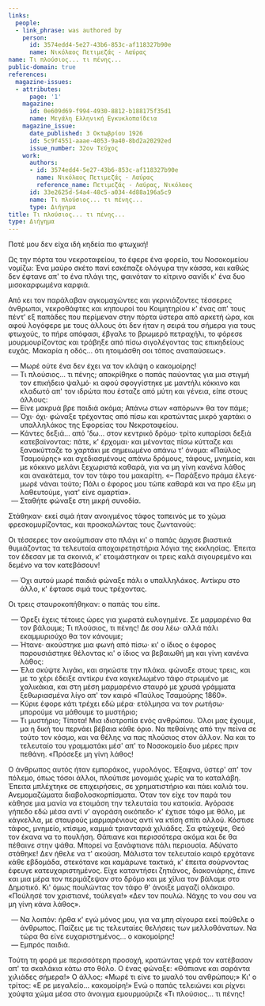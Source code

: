 ```yaml
---
links:
  people:
  - link_phrase: was authored by
    person:
      id: 3574edd4-5e27-43b6-853c-af118327b90e
      name: Νικόλαος Πετιμεζάς - Λαύρας
name: Τι πλούσιος... τι πένης...
public-domain: true
references:
  magazine-issues:
  - attributes:
      page: '1'
    magazine:
      id: 0e609d69-f994-4930-8812-b188175f35d1
      name: Μεγάλη Ελληνική Εγκυκλοπαίδεια
    magazine_issue:
      date_published: 3 Οκτωβρίου 1926
      id: 5c9f4551-aaae-4053-9a40-8bd2a20292ed
      issue_number: 32ον Τεύχος
    work:
      authors:
      - id: 3574edd4-5e27-43b6-853c-af118327b90e
        name: Νικόλαος Πετιμεζάς - Λαύρας
        reference_name: Πετιμεζάς - Λαύρας, Νικόλαος
      id: 33e2625d-54a4-48c5-a034-4d88a196a5c9
      name: Τι πλούσιος... τι πένης...
      type: Διήγημα
title: Τι πλούσιος... τι πένης...
type: Διήγημα
---
```


<main class="content" itemprop="text">
<p>Ποτέ μου δεν είχα ιδή κηδεία πιο φτωχική!</p>

<p>Ως την πόρτα του νεκροταφείου, το έφερε ένα φορείο, του Νοσοκομείου νομίζω: Ένα μαύρο σκέτο πανί εσκέπαζε ολόγυρα την
κάσσα, και καθώς δεν έφτανε απ' το ένα πλάγι της, φαινόταν το κίτρινο σανίδι κ' ένα δυο μισοκαρφωμένα καρφιά.</p>

<p>Από κει τον παράλαβαν αγκομαχώντες και γκρινιάζοντες τέσσερες άνθρωποι, νεκροθάφτες και κηπουροί του Κοιμητηρίου κ' ένας
απ' τους πέντ' εξ παπάδες που περίμεναν στην πόρτα ύστερα από αρκετή ώρα, και αφού λογόφερε με τους άλλους ότι δεν ήταν
η σειρά του σήμερα για τους φτωχούς, το πήρε απόφασι, έβγαλε το βρωμερό πετραχήλι, το φόρεσε μουρμουρίζοντας και τράβηξε
από πίσω σιγολέγοντας τας επικηδείους ευχάς. Μακαρία η οδός... ότι ητοιμάσθη σοι τόπος αναπαύσεως».</p>

<ol style="list-style-type: '&mdash; '">
  <li>Μωρέ ούτε ένα δεν έχει να τον κλάψη ο κακομοίρης!</li>
  <li>
    Τι πλούσιος... τι πένης; αποκρίθηκε ο παπάς παύοντας για μια στιγμή τον επικήδειο ψαλμό· κι αφού σφογγίστηκε με
    μαντήλι κόκκινο και κλαδωτό απ' τον ιδρώτα που έσταζε από μύτη και γένεια, είπε στους άλλους:
  </li>
  <li>Είνε μακρυά βρε παιδιά ακόμα; Απάνω στων «απόρων» θα τον πάμε;</li>
  <li>Όχι· όχι· φώναξε τρέχοντας από πίσω και κρατώντας μικρό χαρτάκι ο υπαλληλάκος της Εφορείας του Νεκροταφείου.</li>
  <li>
    Κάντες δεξιά... από 'δω... στον κεντρικό δρόμο· τρίτο κυπαρίσσι δεξιά κατεβαίνοντας: πάτε, κ' έρχομαι· και μένοντας
    πίσω κύτταζε και ξανακύτταζε το χαρτάκι με σημειωμένο απάνω τ' όνομα: «Παύλος Τσαμούρης» και σχεδιασμένους απάνω
    δρόμους, τάφους, μνημεία, και με κόκκινο μελάνι ξεχωριστά καθαρά, για να μη γίνη κανένα λάθος και ανακάτεμα, τον
    τον τάφο του μακαρίτη. «&ndash; Παράξενο πράμα έλεγε· μωρέ νάναι τούτο; Πάλι ο έφορος μου τώπε καθαρά και να προ έξω
    μη λαθευτούμε, γιατ' είνε αμαρτία».
  </li>
  <li>Σταθήτε φώναξε στη μικρή συνοδία.</li>
</ol>

<p>Στάθηκαν· εκεί σιμά ήταν ανοιγμένος τάφος ταπεινός με το χώμα φρεσκομυρίζοντας, και προσκαλώντας τους ζωντανούς:</p>

<p>Οι τέσσερες τον ακούμπισαν στο πλάγι κι' ο παπάς άρχισε βιαστικά θυμιάζοντας τα τελευταία αποχαιρετηστήρια λόγια της
εκκλησίας. Έπειτα τον έδεσαν με τα σκοινιά, κ' ετοιμάστηκαν οι τρεις καλά σιγουρεμένο και δεμένο να τον κατεβάσουν!</p>

<ol style="list-style-type: '&mdash; '">
  <li>Όχι αυτού μωρέ παιδιά φώναξε πάλι ο υπαλληλάκος. Αντίκρυ στο άλλο, κ' έφτασε σιμά τους τρέχοντας.</li>
</ol>

<p>Οι τρεις σταυροκοπήθηκαν: ο παπάς του είπε.</p>

<ol style="list-style-type: '&mdash; '">
  <li>
    Όρεξι έχεις τέτοιες ώρες για χωρατά ευλογημένε. Σε μαρμαρένιο θα τον βάλουμε; Τι πλούσιος, τι πένης! Δε σου λέω·
    αλλά πάλι εκαμμυριούχο θα τον κάνουμε;
  </li>
  <li>
    Ήτανε· ακούστηκε μια φωνή από πίσω· κι' ο ίδιος ο έφορος παρουσιάστηκε θέλοντας κι' ο ίδιος να βεβαιωθή μη και γίνη
    κανένα λάθος:
  </li>
  <li>
    Έλα σκύψτε λιγάκι, και σηκώστε την πλάκα. φώναξε στους τρεις, και με το χέρι έδειξε αντίκρυ ένα καγκελωμένο τάφο
    στρωμένο με χαλικάκια, και στη μέση μαρμαρένιο σταυρό με χρυσά γράμματα ξεθωριασμένα λίγο απ' τον καιρό «Παύλος
    Τσαμούρης 1860».
  </li>
  <li>Κύριε έφορε κάτι τρέχει εδώ μέρα· ετόλμησα να τον ρωτήσω· μπορούμε να μάθουμε το μυστήριο;</li>
  <li>
    Τι μυστήριο; Τίποτα! Μια ιδιοτροπία ενός ανθρώπου. Όλοι μας έχουμε, μα η δική του περνάει βέβαια κάθε όριο. Να
    πεθαίνης από την πείνα σε τούτο τον κόσμο, και να θέλης να πας πλούσιος στον άλλον. Να και το τελευταίο του
    γραμματάκι μέσ' απ' το Νοσοκομείο δυο μέρες πριν πεθάνη. «Πρόσεξε μη γίνη λάθος!
  </li>
</ol>

<p>Ο άνθρωπος αυτός ήταν εμποράκος, γυρολόγος. Έξαφνα, ύστερ' απ' τον πόλεμο, όπως τόσοι άλλοι, πλούτισε μονομιάς χωρίς να
το καταλάβη. Έπειτα μπλέχτηκε σε επιχειρήσεις, σε χρηματιστήριο και πάει καλιά του. Ανεμομαζώματα διαβολοσκορπίσματα.
Όταν τον είχε τον παρά του κάθησε μια μανία να ετοιμάση την τελευταία του κατοικία. Αγόρασε γήπεδο εδώ μέσα αντί ν'
αγοράση οικόπεδο· κ' έχτισε τάφο με θόλο, με κάγκελλα, με σταυρούς μαρμαρένιους αντί να κτίση σπίτι αλλού. Κόστισε
τάφος, μνημείο, κτίσιμο, καμμιά τριανταριά χιλιάδες. Σα φτώχεψε, Θεό τον έκανα να το πουλήση. Θάπιανε και περισσότερα
ακόμα και δε θα πέθαινε στην ψάθα. Μπορεί να ξανάφτιανε πάλι περιουσία. Αδύνατο στάθηκε! Δεν ήθελε να τ' ακούση. Μάλιστα
τον τελευταίο καιρό ερχότανε κάθε εβδομάδα, στεκότανε και καμάρωνε τακτικά, κ' έπειτα σούρνοντας έφευγε
κατευχαριστημένος. Είχε καταντήσει ζητιάνος, διακονιάρης, έπινε και μια μέρα τον περιμάζεψαν στο δρόμο και με χίλια τον
βάλαμε στο Δημοτικό. Κι' όμως πουλώντας τον τάφο θ' άνοιξε μαγαζί ολάκαιρο. «Πούλησέ τον χριστιανέ, τούλεγα!» «Δεν τον
πουλώ. Νάχης το νου σου να μη γίνη κάνα λάθος».</p>

<ol style="list-style-type: '&mdash; '">
  <li>
    Να λοιπόν: ήρθα κ' εγώ μόνος μου, για να μπη σίγουρα εκεί πούθελε ο άνθρωπος. Παίζεις με τις τελευταίες θελήσεις
    των μελλοθάνατων. Να τώρα θα είνε ευχαριστημένος... ο κακομοίρης!</li>
  <li>Εμπρός παιδιά.</li>
</ol>

<p>Τούτη τη φορά με περισσότερη προσοχή, κρατώντας γερά τον κατέβασαν απ' τα σκαλάκια κάτω στο θόλο. Ο ένας φώναξε:
«Θάπιανε και σαράντα χιλιάδες σήμερα!» Ο άλλος: «Μωρέ τι είνε το μυαλό του ανθρώπου;» Κι' ο τρίτος: «Ε ρε μεγαλείο...
κακομοίρη!» Ενώ ο παπάς τελειώνει και ρίχνει χούφτα χώμα μέσα στο άνοιγμα εμουρμούριζε «Τι πλούσιος... τι πένης!</p>
</main>
